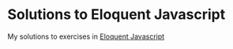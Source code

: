 # Solutions to Eloquent Javascript

My solutions to exercises in [Eloquent Javascript](https://eloquentjavascript.net/)